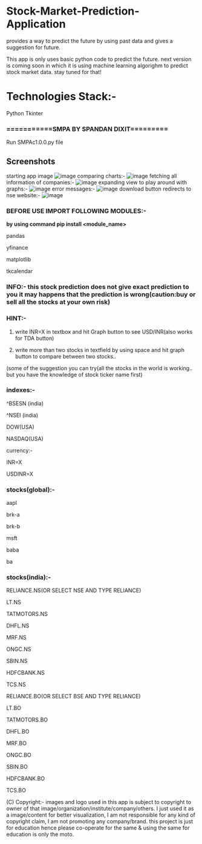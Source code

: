 # Stock-Market-Prediction-Application
provides a way to predict the future by using past data and gives a suggestion for future.

This app is only uses basic python code to predict the future. next version is coming soon in which it is using machine learning algorighm to predict stock market data. stay tuned for that!

# Technologies Stack:-
Python
Tkinter

### ===========SMPA BY SPANDAN DIXIT=========
Run SMPAc1.0.0.py file

## Screenshots
starting app image
![image](https://user-images.githubusercontent.com/56479962/147458943-7d038c9f-42b8-4d78-9212-8f087d943fec.png)
comparing charts:-
![image](https://user-images.githubusercontent.com/56479962/147458592-55f1cf59-e66c-4f08-bf3d-670f8ea809cc.png)
fetching all information of companies:-
![image](https://user-images.githubusercontent.com/56479962/147458693-dfd125ae-0037-4a2d-ab53-99d121718f21.png)
expanding view to play around with graphs:-
![image](https://user-images.githubusercontent.com/56479962/147458826-5ba89814-a5b5-49fa-af31-6864799d8d7d.png)
error messages:-
![image](https://user-images.githubusercontent.com/56479962/147459006-251da9e8-84e8-4b50-bd4e-6338e3df1087.png)
download button redirects to nse website:-
![image](https://user-images.githubusercontent.com/56479962/147459221-c502abfa-9687-4044-b10f-c94731aeae76.png)



### BEFORE USE IMPORT FOLLOWING MODULES:-

**by using command pip install <module_name>**

pandas

yfinance

matplotlib

tkcalendar

### INFO:- this stock prediction does not give exact prediction to you it may happens that the prediction is wrong(caution:buy or sell all the stocks at your own risk)

### HINT:-

1)	write INR=X in textbox and hit Graph button to see USD/INR(also works for TDA button)

2)	write more than two stocks in textfield by using space and hit graph button to compare between two stocks..


(some of the suggestion you can try(all the stocks in the world is working.. but you have the knowledge of stock ticker name first)


### indexes:-

^BSESN (india)

^NSEI (india)

DOW(USA)

NASDAQ(USA)

currency:-

INR=X  

USDINR=X



### stocks(global):-

aapl

brk-a

brk-b

msft

baba

ba


### stocks(india):-

RELIANCE.NS(OR SELECT NSE AND TYPE RELIANCE)

LT.NS

TATMOTORS.NS

DHFL.NS

MRF.NS

ONGC.NS

SBIN.NS

HDFCBANK.NS

TCS.NS

RELIANCE.BO(OR SELECT BSE AND TYPE RELIANCE)

LT.BO

TATMOTORS.BO

DHFL.BO

MRF.BO

ONGC.BO

SBIN.BO

HDFCBANK.BO

TCS.BO

(C) Copyright:- images and logo used in this app is subject to copyright to owner of that image/organization/institute/company/others. I just used it as a image/content for better visualization, I am not responsible for any kind of copyright claim, I am not promoting any company/brand. this project is just for education hence please co-operate for the same & using the same for education is only the moto.
